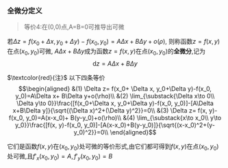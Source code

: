 ### 全微分定义
> 等价4:在(0,0)点,A=B=0可推导出可微
> 
若$\Delta z=f(x_0+\Delta x, y_0+\Delta y)-f(x_0, y_0)=A\Delta x+ B\Delta y+o(\rho)$, 则称函数$z=f(x, y)$在点$(x_0, y_0)$可微, $A\Delta x+B\Delta y$成为函数$z=f(x, y)$在点$(x_0, y_0)$的**全微分**,记为
$$\mathrm{d}z=A\Delta x+B\Delta y$$

$\textcolor{red}{注}$ 以下四条等价
$$\begin{aligned}
&(1) \Delta z= f(x_0+ \Delta x, y_0+\Delta y)-f(x_0, y_0)=A\Delta x+ B\Delta y+o(\rho)\\
&(2) \lim_{\substack{\Delta x\to 0\\ \Delta y\to 0}}\frac{[f(x_0+\Delta x, y_0+\Delta y)-f(x_0, y_0)]-[A\Delta x+B\Delta y]}{\sqrt{(\Delta x)^2+(\Delta y)^2}}=0\\
&(3) \Delta z= f(x, y)-f(x_0, y_0)=A(x-x_0)+ B(y-y_0)+o(\rho)\\
&(4) \lim_{\substack{x\to x_0\\ y\to y_0}}\frac{[f(x, y)-f(x_0, y_0)]-[A(x-x_0)+B(y-y_0)]}{\sqrt{(x-x_0)^2+(y-y_0)^2}}=0\\
\end{aligned}$$

它们是函数$f(x,y)$在$(x_0, y_0)$处可微的等价形式,由它们都可得到$f(x,y)$在点$(x_0, y_0)$处可微,且$f'_x(x_0, y_0)=A, f'_y(x_0, y_0)=B$
